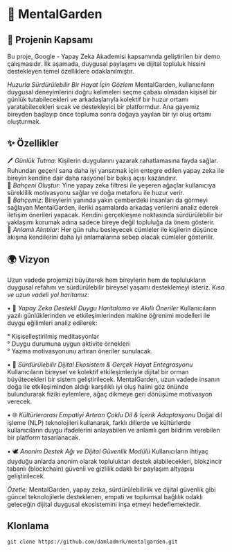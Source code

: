 # 🌿 MentalGarden

## 🧩 Projenin Kapsamı
Bu proje, Google - Yapay Zeka Akademisi kapsamında geliştirilen bir demo çalışmasıdır. İlk aşamada, duygusal paylaşımı ve dijital topluluk hissini destekleyen temel özelliklere odaklanılmıştır.

*Huzurla Sürdürülebilir Bir Hayat İçin Gözlem*
MentalGarden, kullanıcıların duygusal deneyimlerini doğru kelimeleri seçme çabası olmadan kişisel bir günlük tutabilecekleri ve arkadaşlarıyla kolektif bir huzur ortamı yaratabilecekleri sıcak ve destekleyici bir platformdur. Ana gayemiz bireyden başlayıp önce topluma sonra doğaya yayılan bir iyi oluş ortamı oluşturmak.

## ✨ Özellikler

🖊️ *Günlük Tutma*: Kişilerin duygularını yazarak rahatlamasına fayda sağlar. Ruhundan geçeni sana daha iyi yansıtmak için entegre edilen yapay zeka ile bireyin kendine dair daha rasyonel bir bakış açısı kazandırır.  
🌳 *Bahçeni Oluştur*: Yine yapay zeka filtresi ile yeşeren ağaçlar kullanıcıya süreklilik motivasyonu sağlar ve doğa metaforu ile huzur verir.  
🤝 *Bahçemiz*: Bireylerin yanında yakın çemberdeki insanları da görmeyi sağlayan MentalGarden, ileriki aşamalarda arkadaş verilerini analiz ederek iletişim önerileri yapacak. Kendini gerçekleşme noktasında sürdürülebilir bir yaklaşımı korumak adına sadece bireye değil topluluğa da önem gösterir.  
💬 *Anlamlı Alıntılar*: Her gün ruhu besleyecek cümleler ile kişilerin düşünce akışına kendilerini daha iyi anlamalarına sebep olacak cümleler gösterilir.

## 🌍 Vizyon 
Uzun vadede projemizi büyüterek hem bireylerin hem de toplulukların duygusal refahını ve sürdürülebilir bireysel yaşamı desteklemeyi isteriz.
*Kısa ve uzun vadeli yol haritamız:*

• 🤖 *Yapay Zeka Destekli Duygu Haritalama ve Akıllı Öneriler* 
Kullanıcıların yazılı günlüklerinden ve etkileşimlerinden makine öğrenimi modelleri ile duygu eğilimleri analiz edilerek:  

  ° Kişiselleştirilmiş meditasyonlar  
  ° Duygu durumuna uygun aktivite örnekleri  
  ° Yazma motivasyonunu artıran öneriler sunulacak.

• 🌱 *Sürdürülebilir Dijital Ekosistem & Gerçek Hayat Entegrasyonu*
Kullanıcıların bireysel ve kolektif etkileşimleriyle dijital bir orman büyütecekleri bir sistem geliştirilecek. MentalGarden, uzun vadede insanın doğa ile etkileşiminden aldığı karşılıklı iyi oluş halini göz önünde bulundurarak fiziki eylemlere, ağaç dikmeye geri dönüşüme motivasyon verecek.

• 🌐 *Kültürlerarası Empatiyi Artıran Çoklu Dil & İçerik Adaptasyonu* 
Doğal dil işleme (NLP) teknolojileri kullanarak, farklı dillerde ve kültürlerde kullanıcıların duygu ifadelerini anlayabilen ve anlamlı geri bildirim verebilen bir platform tasarlanacak.

• 🕊️ *Anonim Destek Ağı ve Dijital Güvenlik Modülü* 
Kullanıcıların ihtiyaç duyduğu anlarda anonim olarak topluluktan destek alabilecekleri, blokzincir tabanlı (blockchain) güvenli ve gizlilik odaklı bir paylaşım altyapısı geliştirilecek.

*Özetle:*
MentalGarden, yapay zeka, sürdürülebilirlik ve dijital güvenlik gibi güncel teknolojilerle desteklenen, empati ve toplumsal bağlılık odaklı geleceğin dijital duygusal ekosistemini inşa etmeyi hedeflemektedir.

## Klonlama
```git clone https://github.com/damladmrk/mentalgarden.git```


